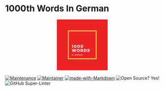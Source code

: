 # 1000th Words In German

<p align="center" width="100%">
    <img width="33%" src=".docs/logo.png?">
</p>

[![Maintenance](https://img.shields.io/badge/Maintained%3F-yes-green.svg)](https://GitHub.com/qu1queee/1000wordsingerman/graphs/commit-activity) [![Maintainer](https://img.shields.io/badge/maintainer-@qu1queee-blue)](https://github.com/qu1queee) [![made-with-Markdown](https://img.shields.io/badge/Made%20with-Markdown-1f425f.svg)](http://commonmark.org) ![Open Source? Yes!](https://badgen.net/badge/Open%20Source%20%3F/Yes%21/blue?icon=github) ![GitHub Super-Linter](https://github.com/qu1queee/1000wordsingerman/workflows/Lint%20Word%20Cards/badge.svg)
